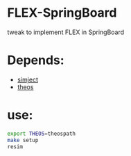 # FLEX-SpringBoard
tweak to implement FLEX in SpringBoard

# Depends:
- [simject](https://github.com/angelXwind/simject)
- [theos](https://github.com/theos/)

# use:
```bash
export THEOS=theospath
make setup
resim
```
